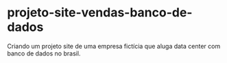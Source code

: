 # projeto-site-vendas-banco-de-dados
Criando um projeto site de uma empresa fictícia que aluga data center com banco de dados no brasil.
